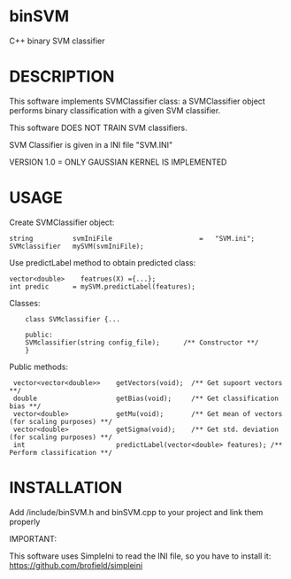 # binSVM

C++ binary SVM classifier

# DESCRIPTION

This software implements SVMClassifier class: a SVMClassifier object performs binary classification with a given SVM classifier.

This software DOES NOT TRAIN SVM classifiers.

SVM Classifier is given in a INI file "SVM.INI"

VERSION 1.0 = ONLY GAUSSIAN KERNEL IS IMPLEMENTED

# USAGE

Create SVMClassifier object:

    string          svmIniFile                      =   "SVM.ini";
    SVMclassifier   mySVM(svmIniFile);
    
Use predictLabel method to obtain predicted class:

    vector<double>    featrues(X) ={...};
    int predic      = mySVM.predictLabel(features);
    
Classes:

        class SVMclassifier {...
        
        public:
        SVMclassifier(string config_file);      /** Constructor **/
        }
   
Public methods:
        
     vector<vector<double>>    getVectors(void);  /** Get supoort vectors **/
     double                    getBias(void);     /** Get classification bias **/
     vector<double>            getMu(void);       /** Get mean of vectors (for scaling purposes) **/
     vector<double>            getSigma(void);    /** Get std. deviation (for scaling purposes) **/
     int                       predictLabel(vector<double> features); /** Perform classification **/
 
# INSTALLATION

Add /include/binSVM.h and binSVM.cpp to your project and link them properly

IMPORTANT:

This software uses SimpleIni to read the INI file, so you have to install it: https://github.com/brofield/simpleini
